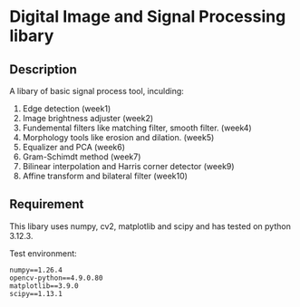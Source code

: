 # Digital Image and Signal Processing libary
## Description
A libary of basic signal process tool, inculding:
1. Edge detection (week1)
2. Image brightness adjuster (week2)
3. Fundemental filters like matching filter, smooth filter. (week4)
4. Morphology tools like erosion and dilation. (week5)
5. Equalizer and PCA (week6)
6. Gram-Schimdt method (week7)
7. Bilinear interpolation and Harris corner detector (week9)
8. Affine transform and bilateral filter (week10)
## Requirement
This libary uses numpy, cv2, matplotlib and scipy and has tested on python 3.12.3.

Test environment:
```
numpy==1.26.4
opencv-python==4.9.0.80
matplotlib==3.9.0
scipy==1.13.1
```